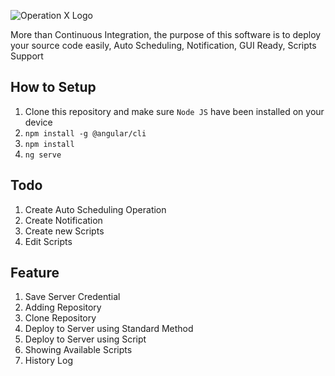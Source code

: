 ![Operation X Logo](http://supanadit.com/wp-content/uploads/2019/11/Opeartion-X.png)

More than Continuous Integration, the purpose of this software is to deploy your source code easily,
Auto Scheduling, Notification, GUI Ready, Scripts Support

## How to Setup
1. Clone this repository and make sure `Node JS` have been installed on your device
2. `npm install -g @angular/cli`
3. `npm install`
4. `ng serve`

## Todo
1. Create Auto Scheduling Operation
2. Create Notification
3. Create new Scripts
4. Edit Scripts

## Feature
1. Save Server Credential
2. Adding Repository
3. Clone Repository
4. Deploy to Server using Standard Method
5. Deploy to Server using Script
6. Showing Available Scripts
7. History Log
